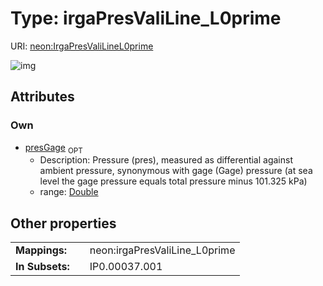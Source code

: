 
# Type: irgaPresValiLine_L0prime




URI: [neon:IrgaPresValiLineL0prime](https://data.neonscience.org/IrgaPresValiLineL0prime)


![img](http://yuml.me/diagram/nofunky;dir:TB/class/[IrgaPresValiLineL0prime&#124;presGage:double%20%3F])

## Attributes


### Own

 * [presGage](presGage.md)  <sub>OPT</sub>
    * Description: Pressure (pres), measured as differential against ambient pressure, synonymous with gage (Gage) pressure (at sea level the gage pressure equals total pressure minus 101.325 kPa)
    * range: [Double](types/Double.md)

## Other properties

|  |  |  |
| --- | --- | --- |
| **Mappings:** | | neon:irgaPresValiLine_L0prime |
| **In Subsets:** | | IP0.00037.001 |


